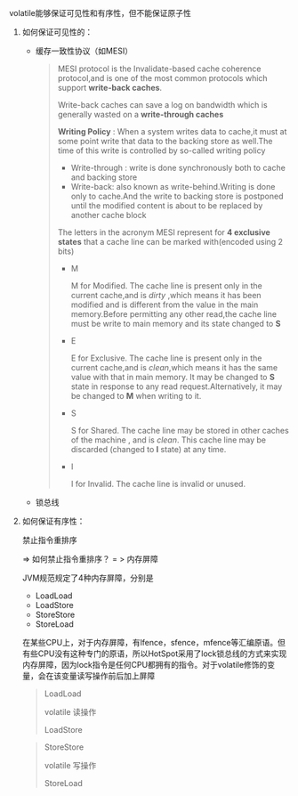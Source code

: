 volatile能够保证可见性和有序性，但不能保证原子性

1. 如何保证可见性的：

   - 缓存一致性协议（如MESI）

     > MESI protocol is the Invalidate-based cache coherence protocol,and is one of the most common protocols which support **write-back caches**.
     >
     > Write-back caches can save a log on bandwidth which is generally wasted on a **write-through caches**
     >
     > 
     >
     > **Writing Policy** : When a system writes data to cache,it must at some point write that data to the backing store as well.The time of this write is controlled by so-called writing policy
     >
     > - Write-through : write is done synchronously both to cache and backing store
     > - Write-back: also known as write-behind.Writing is done only to cache.And the write to backing store is postponed until the modified content is about to be replaced by another cache block
     >
     > The letters in the acronym MESI represent for **4 exclusive states** that a cache line can be marked with(encoded using 2 bits)
     >
     > - M 
     >
     >   M for Modified. The cache line is present only in the current cache,and is *dirty* ,which means it has been modified and is different from the value in the main memory.Before permitting any other read,the cache line must be write to main memory and its state changed to **S**
     >
     > - E
     >
     >   E for Exclusive. The cache line is present only in the current cache,and is *clean*,which means it has the same value with that in main memory. It may be changed to **S** state in response to any read request.Alternatively, it may be changed to **M** when writing to it.
     >
     > - S
     >
     >   S for Shared. The cache line may be stored in other caches of the machine , and is *clean*. This cache line may be discarded (changed to **I** state) at any time.
     >
     > - I
     >
     >   I for Invalid. The cache line is invalid or unused.

   - 锁总线

2. 如何保证有序性：

   禁止指令重排序  

   => 如何禁止指令重排序？  = > 内存屏障

   JVM规范规定了4种内存屏障，分别是

   - LoadLoad
   - LoadStore
   - StoreStore
   - StoreLoad

   在某些CPU上，对于内存屏障，有lfence，sfence，mfence等汇编原语。但有些CPU没有这种专门的原语，所以HotSpot采用了lock锁总线的方式来实现内存屏障，因为lock指令是任何CPU都拥有的指令。对于volatile修饰的变量，会在该变量读写操作前后加上屏障

   > LoadLoad
   >
   > volatile 读操作
   >
   > LoadStore

   > StoreStore
   >
   > volatile 写操作
   >
   > StoreLoad